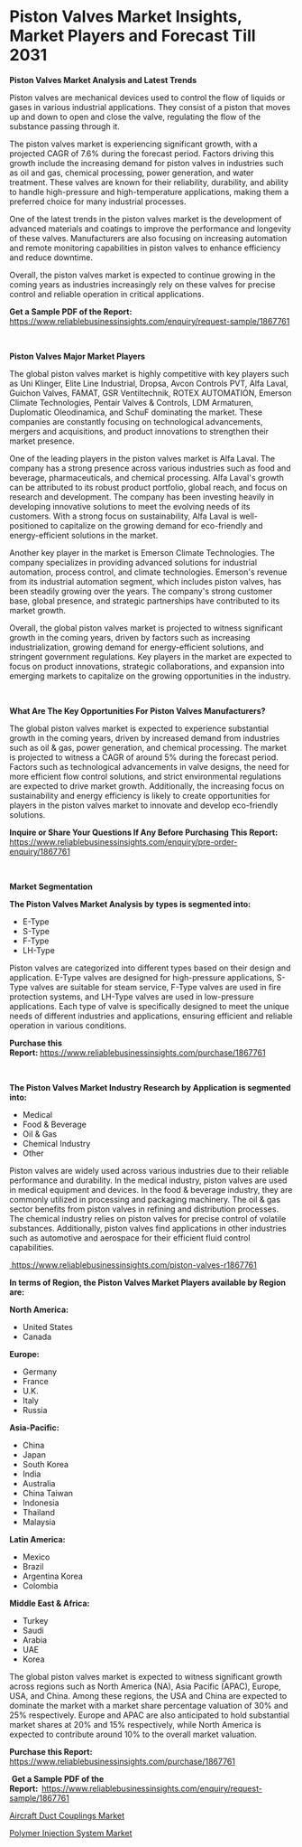 <p><h1>Piston Valves Market Insights, Market Players and Forecast Till 2031</h1></p><p><strong>Piston Valves Market Analysis and Latest Trends</strong></p>
<p><p>Piston valves are mechanical devices used to control the flow of liquids or gases in various industrial applications. They consist of a piston that moves up and down to open and close the valve, regulating the flow of the substance passing through it.</p><p>The piston valves market is experiencing significant growth, with a projected CAGR of 7.6% during the forecast period. Factors driving this growth include the increasing demand for piston valves in industries such as oil and gas, chemical processing, power generation, and water treatment. These valves are known for their reliability, durability, and ability to handle high-pressure and high-temperature applications, making them a preferred choice for many industrial processes.</p><p>One of the latest trends in the piston valves market is the development of advanced materials and coatings to improve the performance and longevity of these valves. Manufacturers are also focusing on increasing automation and remote monitoring capabilities in piston valves to enhance efficiency and reduce downtime.</p><p>Overall, the piston valves market is expected to continue growing in the coming years as industries increasingly rely on these valves for precise control and reliable operation in critical applications.</p></p>
<p><strong>Get a Sample PDF of the Report:&nbsp;</strong> <a href="https://www.reliablebusinessinsights.com/enquiry/request-sample/1867761">https://www.reliablebusinessinsights.com/enquiry/request-sample/1867761</a></p>
<p>&nbsp;</p>
<p><strong>Piston Valves Major Market Players</strong></p>
<p><p>The global piston valves market is highly competitive with key players such as Uni Klinger, Elite Line Industrial, Dropsa, Avcon Controls PVT, Alfa Laval, Guichon Valves, FAMAT, GSR Ventiltechnik, ROTEX AUTOMATION, Emerson Climate Technologies, Pentair Valves & Controls, LDM Armaturen, Duplomatic Oleodinamica, and SchuF dominating the market. These companies are constantly focusing on technological advancements, mergers and acquisitions, and product innovations to strengthen their market presence.</p><p>One of the leading players in the piston valves market is Alfa Laval. The company has a strong presence across various industries such as food and beverage, pharmaceuticals, and chemical processing. Alfa Laval's growth can be attributed to its robust product portfolio, global reach, and focus on research and development. The company has been investing heavily in developing innovative solutions to meet the evolving needs of its customers. With a strong focus on sustainability, Alfa Laval is well-positioned to capitalize on the growing demand for eco-friendly and energy-efficient solutions in the market.</p><p>Another key player in the market is Emerson Climate Technologies. The company specializes in providing advanced solutions for industrial automation, process control, and climate technologies. Emerson's revenue from its industrial automation segment, which includes piston valves, has been steadily growing over the years. The company's strong customer base, global presence, and strategic partnerships have contributed to its market growth.</p><p>Overall, the global piston valves market is projected to witness significant growth in the coming years, driven by factors such as increasing industrialization, growing demand for energy-efficient solutions, and stringent government regulations. Key players in the market are expected to focus on product innovations, strategic collaborations, and expansion into emerging markets to capitalize on the growing opportunities in the industry.</p></p>
<p>&nbsp;</p>
<p><strong>What Are The Key Opportunities For Piston Valves Manufacturers?</strong></p>
<p><p>The global piston valves market is expected to experience substantial growth in the coming years, driven by increased demand from industries such as oil & gas, power generation, and chemical processing. The market is projected to witness a CAGR of around 5% during the forecast period. Factors such as technological advancements in valve designs, the need for more efficient flow control solutions, and strict environmental regulations are expected to drive market growth. Additionally, the increasing focus on sustainability and energy efficiency is likely to create opportunities for players in the piston valves market to innovate and develop eco-friendly solutions.</p></p>
<p><strong>Inquire or Share Your Questions If Any Before Purchasing This Report:</strong> <a href="https://www.reliablebusinessinsights.com/enquiry/pre-order-enquiry/1867761">https://www.reliablebusinessinsights.com/enquiry/pre-order-enquiry/1867761</a></p>
<p>&nbsp;</p>
<p><strong>Market Segmentation</strong></p>
<p><strong>The Piston Valves Market Analysis by types is segmented into:</strong></p>
<p><ul><li>E-Type</li><li>S-Type</li><li>F-Type</li><li>LH-Type</li></ul></p>
<p><p>Piston valves are categorized into different types based on their design and application. E-Type valves are designed for high-pressure applications, S-Type valves are suitable for steam service, F-Type valves are used in fire protection systems, and LH-Type valves are used in low-pressure applications. Each type of valve is specifically designed to meet the unique needs of different industries and applications, ensuring efficient and reliable operation in various conditions.</p></p>
<p><strong>Purchase this Report:&nbsp;</strong><a href="https://www.reliablebusinessinsights.com/purchase/1867761">https://www.reliablebusinessinsights.com/purchase/1867761</a></p>
<p>&nbsp;</p>
<p><strong>The Piston Valves Market Industry Research by Application is segmented into:</strong></p>
<p><ul><li>Medical</li><li>Food & Beverage</li><li>Oil & Gas</li><li>Chemical Industry</li><li>Other</li></ul></p>
<p><p>Piston valves are widely used across various industries due to their reliable performance and durability. In the medical industry, piston valves are used in medical equipment and devices. In the food & beverage industry, they are commonly utilized in processing and packaging machinery. The oil & gas sector benefits from piston valves in refining and distribution processes. The chemical industry relies on piston valves for precise control of volatile substances. Additionally, piston valves find applications in other industries such as automotive and aerospace for their efficient fluid control capabilities.</p></p>
<p><a href="https://www.reliablebusinessinsights.com/piston-valves-r1867761">&nbsp;https://www.reliablebusinessinsights.com/piston-valves-r1867761</a></p>
<p><strong>In terms of Region, the Piston Valves Market Players available by Region are:</strong></p>
<p>
    <p> <strong> North America: </strong>
        <ul>
            <li>United States</li>
            <li>Canada</li>
        </ul>
        </p> 
    <p> <strong> Europe: </strong>
        <ul>
            <li>Germany</li>
            <li>France</li>
            <li>U.K.</li>
            <li>Italy</li>
            <li>Russia</li>
        </ul>
        </p> 
    <p> <strong> Asia-Pacific: </strong>
        <ul>
            <li>China</li>
            <li>Japan</li>
            <li>South Korea</li>
            <li>India</li>
            <li>Australia</li>
            <li>China Taiwan</li>
            <li>Indonesia</li>
            <li>Thailand</li>
            <li>Malaysia</li>
        </ul>
        </p> 
    <p> <strong> Latin America: </strong>
        <ul>
            <li>Mexico</li>
            <li>Brazil</li>
            <li>Argentina Korea</li>
            <li>Colombia</li>
        </ul>
        </p> 
    <p> <strong> Middle East & Africa: </strong>
        <ul>
            <li>Turkey</li>
            <li>Saudi</li>
            <li>Arabia</li>
            <li>UAE</li>
            <li>Korea</li>
        </ul>
    </p>
    </p>
<p><p>The global piston valves market is expected to witness significant growth across regions such as North America (NA), Asia Pacific (APAC), Europe, USA, and China. Among these regions, the USA and China are expected to dominate the market with a market share percentage valuation of 30% and 25% respectively. Europe and APAC are also anticipated to hold substantial market shares at 20% and 15% respectively, while North America is expected to contribute around 10% to the overall market valuation.</p></p>
<p><strong>Purchase this Report: </strong><a href="https://www.reliablebusinessinsights.com/purchase/1867761">https://www.reliablebusinessinsights.com/purchase/1867761</a></p>
<p>&nbsp;<strong>Get a Sample PDF of the Report:&nbsp;&nbsp;</strong><a href="https://www.reliablebusinessinsights.com/enquiry/request-sample/1867761">https://www.reliablebusinessinsights.com/enquiry/request-sample/1867761</a></p>
<p><strong></strong></p>
<p><p><a href="https://www.linkedin.com/pulse/aircraft-duct-couplings-market-size-cagr-trends-2024-2030-listrakr-5k5pe">Aircraft Duct Couplings Market</a></p><p><a href="https://github.com/NaomieConner2023/Market-Research-Report-List-1/blob/main/polymer-injection-system-market.md">Polymer Injection System Market</a></p></p>